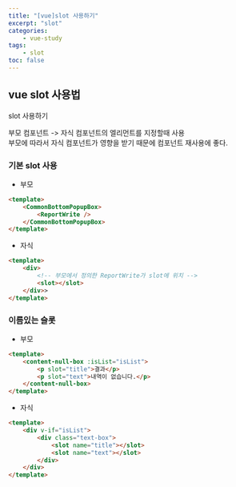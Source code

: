 ```yaml
--- 
title: "[vue]slot 사용하기" 
excerpt: "slot"
categories: 
    - vue-study
tags: 
    - slot
toc: false
--- 
```

## vue slot 사용법

slot 사용하기  

부모 컴포넌트 -> 자식 컴포넌트의 엘리먼트를 지정할때 사용  
부모에 따라서 자식 컴포넌트가 영향을 받기 때문에 컴포넌트 재사용에 좋다.  

### 기본 slot 사용

- 부모
```html
<template>
	<CommonBottomPopupBox>
		<ReportWrite />
	</CommonBottomPopupBox>
</template>
```

- 자식
```html
<template>
	<div>
		<!-- 부모에서 정의한 ReportWrite가 slot에 위치 -->
		<slot></slot>
	</div>>
</template>
```

### 이름있는 슬롯

- 부모
```html
<template>
	<content-null-box :isList="isList">
		<p slot="title">결과</p>
		<p slot="text">내역이 없습니다.</p>
	</content-null-box>
</template>
```

- 자식
```html
<template>
	<div v-if="isList">
		<div class="text-box">
			<slot name="title"></slot>
			<slot name="text"></slot>
		</div>
	</div>
</template>
```